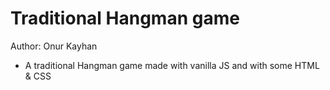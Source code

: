 # Traditional Hangman game

Author: Onur Kayhan

- A traditional Hangman game made with vanilla JS and with some HTML & CSS
